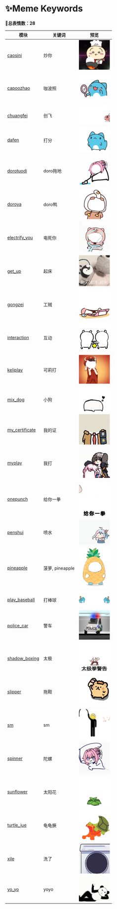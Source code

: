 # ✨Meme Keywords

**🎈总表情数：28**

| 模块 | 关键词 | 预览 |
|------|--------|------|
| [caosini](../memes/caosini) | 炒你 | <img src="../memes/caosini/images/0.png" width="100"> |
| [capoozhao](../memes/capoozhao) | 咖波照 | <img src="../memes/capoozhao/images/0.png" width="100"> |
| [chuangfei](../memes/chuangfei) | 创飞 | <img src="../memes/chuangfei/images/0.png" width="100"> |
| [dafen](../memes/dafen) | 打分 | <img src="../memes/dafen/images/0.png" width="100"> |
| [dorotuodi](../memes/dorotuodi) | doro拖地 | <img src="../memes/dorotuodi/images/0.png" width="100"> |
| [doroya](../memes/doroya) | doro鸭 | <img src="../memes/doroya/images/0.png" width="100"> |
| [electrify_you](../memes/electrify_you) | 电死你 | <img src="../memes/electrify_you/images/0.png" width="100"> |
| [get_up](../memes/get_up) | 起床 | <img src="../memes/get_up/images/0.png" width="100"> |
| [gongzei](../memes/gongzei) | 工贼 | <img src="../memes/gongzei/images/0.png" width="100"> |
| [interaction](../memes/interaction) | 互动 | <img src="../memes/interaction/images/0.png" width="100"> |
| [keliplay](../memes/keliplay) | 可莉打 | <img src="../memes/keliplay/images/0.png" width="100"> |
| [mix_dog](../memes/mix_dog) | 小狗 | <img src="../memes/mix_dog/images/0.png" width="100"> |
| [my_certificate](../memes/my_certificate) | 我的证 | <img src="../memes/my_certificate/images/niuma.png" width="100"> |
| [myplay](../memes/myplay) | 我打 | <img src="../memes/myplay/images/0.png" width="100"> |
| [onepunch](../memes/onepunch) | 给你一拳 | <img src="../memes/onepunch/images/0.png" width="100"> |
| [penshui](../memes/penshui) | 喷水 | <img src="../memes/penshui/images/0.png" width="100"> |
| [pineapple](../memes/pineapple) | 菠萝, pineapple | <img src="../memes/pineapple/images/0.png" width="100"> |
| [play_baseball](../memes/play_baseball) | 打棒球 | <img src="../memes/play_baseball/images/0.png" width="100"> |
| [police_car](../memes/police_car) | 警车 | <img src="../memes/police_car/images/0.png" width="100"> |
| [shadow_boxing](../memes/shadow_boxing) | 太极 | <img src="../memes/shadow_boxing/images/0.png" width="100"> |
| [slipper](../memes/slipper) | 拖鞋 | <img src="../memes/slipper/images/0.png" width="100"> |
| [sm](../memes/sm) | sm | <img src="../memes/sm/images/0.png" width="100"> |
| [spinner](../memes/spinner) | 陀螺 | <img src="../memes/spinner/images/0.png" width="100"> |
| [sunflower](../memes/sunflower) | 太阳花 | <img src="../memes/sunflower/images/0.png" width="100"> |
| [turtle_jue](../memes/turtle_jue) | 龟龟撅 | <img src="../memes/turtle_jue/images/0.png" width="100"> |
| [xile](../memes/xile) | 洗了 | <img src="../memes/xile/images/xiyiji.png" width="100"> |
| [yo_yo](../memes/yo_yo) | yoyo | <img src="../memes/yo_yo/images/0.png" width="100"> |